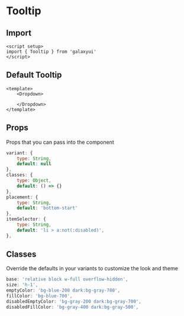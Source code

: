 <script setup>
import TooltipExample from './tooltip/examples/TooltipExample.vue'
</script>

# Tooltip

## Import
```vue
<script setup>
import { Tooltip } from 'galaxyui'
</script>
```

## Default Tooltip

<TooltipExample />

```vue
<template>
    <Dropdown>

    </Dropdown>
</template>
```

## Props
Props that you can pass into the component

```js
variant: {
    type: String,
    default: null
},
classes: {
    type: Object,
    default: () => {}
},
placement: {
    type: String,
    default: 'bottom-start'
},
itemSelector: {
    type: String,
    default: 'li > a:not(:disabled)',
},
```

## Classes
Override the defaults in your variants to customize the look and theme

```js
base: 'relative block w-full overflow-hidden',
size: 'h-1',
emptyColor: 'bg-blue-200 dark:bg-gray-700',
fillColor: 'bg-blue-700',
disabledEmptyColor: 'bg-gray-200 dark:bg-gray-700',
disabledFillColor: 'bg-gray-400 dark:bg-gray-500',
```